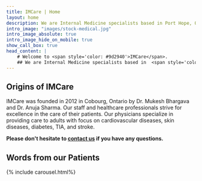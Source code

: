 ```yaml
---
title: IMCare | Home
layout: home
description: We are Internal Medicine specialists based in Port Hope, Ontario, Canada.
intro_image: "images/stock-medical.jpg"
intro_image_absolute: true
intro_image_hide_on_mobile: true
show_call_box: true
head_content: |
    # Welcome to <span style='color: #9d2940'>IMCare</span>.
    ## We are Internal Medicine specialists based in  <span style='color: #9d2940'>Port Hope, Ontario, Canada</span>. We see patients in-person and virtually.
---
```



## Origins of IMCare
IMCare was founded in 2012 in Cobourg, Ontario by Dr. Mukesh Bhargava and Dr. Anuja Sharma. Our staff and healthcare professionals strive for excellence in the care of their patients. Our physicians specialize in providing care to adults with focus on cardiovascular diseases, skin diseases, diabetes, TIA, and stroke. 

**Please don't hesitate to <a href="/contact">contact us</a> if you have any questions.**

## Words from our Patients

{% include carousel.html%}
